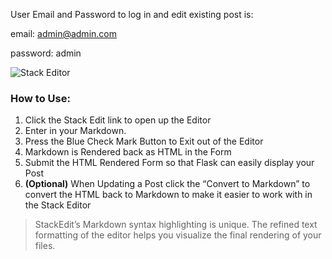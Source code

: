 User Email and Password to log in and edit existing post is: 
  
  email: admin@admin.com
  
  password: admin

![Stack Editor](https://stackedit.io/res-min/img/logo.svg)

### How to Use:

1.  Click the Stack Edit link to open up the Editor
2.  Enter in your Markdown.
3.  Press the Blue Check Mark Button to Exit out of the Editor
4.  Markdown is Rendered back as HTML in the Form
5.  Submit the HTML Rendered Form so that Flask can easily display your Post
6.  **(Optional)** When Updating a Post click the “Convert to Markdown” to convert the HTML back to Markdown to make it easier to work with in the Stack Editor

> StackEdit’s Markdown syntax highlighting is unique. The refined text formatting of the editor helps you visualize the final rendering of your files.
